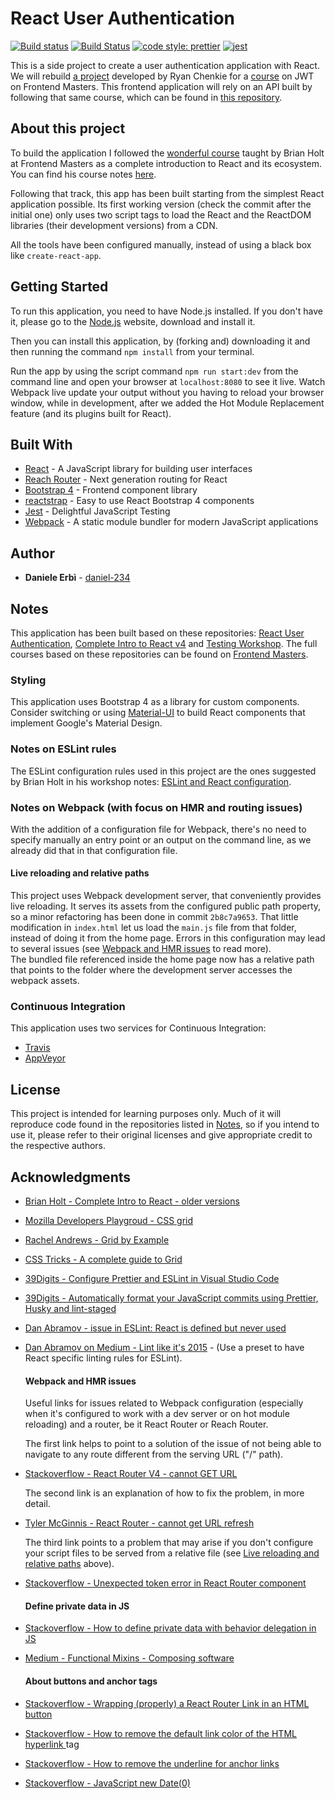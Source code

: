 # React User Authentication

[![Build status](https://ci.appveyor.com/api/projects/status/oeg89gldjylp73qc?svg=true)](https://ci.appveyor.com/project/daniel-234/react-user-authentication)
[![Build Status](https://travis-ci.com/daniel-234/react-user-authentication.svg?branch=master)](https://travis-ci.com/daniel-234/react-user-authentication)
[![code style: prettier](https://img.shields.io/badge/code_style-prettier-ff69b4.svg?style=flat-square)](https://github.com/prettier/prettier)
[![jest](https://jestjs.io/img/jest-badge.svg)](https://github.com/facebook/jest)

This is a side project to create a user authentication application with React. 
We will rebuild [a project](https://github.com/chenkie/react-user-authentication) developed by Ryan Chenkie for a [course](https://frontendmasters.com/courses/secure-auth-jwt/) on JWT on Frontend Masters. 
This frontend application will rely on an API built by following that same course, which can be found in [this repository](https://github.com/daniel-234/user-authentication-api). 

## About this project

To build the application I followed the [wonderful course](https://frontendmasters.com/courses/complete-react-v4/) taught by Brian Holt at Frontend Masters as a complete introduction to React and its ecosystem. You can find his course notes [here](https://btholt.github.io/complete-intro-to-react-v4/).

Following that track, this app has been built starting from the simplest React application possible. 
Its first working version (check the commit after the initial one) only uses two script tags to load the React and the ReactDOM libraries (their development versions) from a CDN. 

All the tools have been configured manually, instead of using a black box like `create-react-app`.

## Getting Started

To run this application, you need to have Node.js installed. If you don't have it, please go to the [Node.js](https://nodejs.org/en/) website, download and install it. 

Then you can install this application, by (forking and) downloading it and then running the command `npm install` from your terminal. 

Run the app by using the script command `npm run start:dev` from the command line and open your browser at `localhost:8080` to see it live. 
Watch Webpack live update your output without you having to reload your browser window, while in development, after we added the Hot Module Replacement feature (and its plugins built for React). 

## Built With

- [React](https://reactjs.org/) - A JavaScript library for building user interfaces
- [Reach Router](https://github.com/reach/router) - Next generation routing for React
- [Bootstrap 4](http://getbootstrap.com/) - Frontend component library
- [reactstrap](https://reactstrap.github.io/) - Easy to use React Bootstrap 4 components
- [Jest](https://jestjs.io/en/) - Delightful JavaScript Testing
- [Webpack](https://webpack.js.org/) - A static module bundler for modern JavaScript applications

## Author

- **Daniele Erbì** - [daniel-234](https://github.com/daniel-234)

## Notes

This application has been built based on these repositories: [React User Authentication](https://github.com/chenkie/react-user-authentication), [Complete Intro to React v4](https://btholt.github.io/complete-intro-to-react-v4/) and [Testing Workshop](https://github.com/kentcdodds/testing-workshop).
The full courses based on these repositories can be found on [Frontend Masters](https://frontendmasters.com/).

### Styling

This application uses Bootstrap 4 as a library for custom components. 
Consider switching or using [Material-UI](https://material-ui.com/) to build React components that implement Google's Material Design.

### Notes on ESLint rules

The ESLint configuration rules used in this project are the ones suggested by Brian Holt in his workshop notes: [ESLint and React configuration](https://btholt.github.io/complete-intro-to-react-v4/jsx/#eslint--react). 

### Notes on Webpack (with focus on HMR and routing issues)

With the addition of a configuration file for Webpack, there's no need to specify manually an entry point or an output on the command line, as we already did that in that configuration file. 

#### Live reloading and relative paths

This project uses Webpack development server, that conveniently provides live reloading. It serves its assets from the configured public path property, so a minor refactoring has been done in commit `2b8c7a9653`. 
That little modification in `index.html` let us load the `main.js` file from that folder, instead of doing it from the home page.
Errors in this configuration may lead to several issues (see [Webpack and HMR issues](#webpack-and-HMR-issues) to read more).  
The bundled file referenced inside the home page now has a relative path that points to the folder where the development server accesses the webpack assets. 

### Continuous Integration

This application uses two services for Continuous Integration:

 - [Travis](https://travis-ci.com/daniel-234/react-user-authentication)
 - [AppVeyor](https://ci.appveyor.com/project/daniel-234/user-authentication-api)

## License

This project is intended for learning purposes only. Much of it will reproduce code found in the repositories listed in [Notes](#notes), so if you intend to use it, please refer to their original licenses and give appropriate credit to the respective authors.

## Acknowledgments

- [Brian Holt - Complete Intro to React - older versions](https://btholt.github.io/complete-intro-to-react/)
- [Mozilla Developers Playgroud - CSS grid](https://mozilladevelopers.github.io/playground/css-grid)
- [Rachel Andrews - Grid by Example](https://gridbyexample.com/)
- [CSS Tricks - A complete guide to Grid](https://css-tricks.com/snippets/css/complete-guide-grid/)
- [39Digits - Configure Prettier and ESLint in Visual Studio Code](https://www.39digits.com/configure-prettier-and-eslint-in-visual-studio-code/)
- [39Digits - Automatically format your JavaScript commits using Prettier, Husky and lint-staged](https://www.39digits.com/automatically-format-your-javascript-commits-using-prettier-and-husky/)
- [Dan Abramov - issue in ESLint: React is defined but never used](https://github.com/babel/babel-eslint/issues/6)
- [Dan Abramov on Medium - Lint like it's 2015](https://medium.com/@dan_abramov/lint-like-it-s-2015-6987d44c5b48) - 
  (Use a preset to have React specific linting rules for ESLint). 
  
  #### Webpack and HMR issues

  Useful links for issues related to Webpack configuration (especially when it's configured to work with a dev server or on hot module reloading) and a router, be it React Router or Reach Router.

  The first link helps to point to a solution of the issue of not being able to navigate to any route different from the serving URL ("/" path).
- [Stackoverflow - React Router V4 - cannot GET URL](https://stackoverflow.com/questions/43209666/react-router-v4-cannot-get-url)

  The second link is an explanation of how to fix the problem, in more detail. 
- [Tyler McGinnis - React Router - cannot get URL refresh](https://tylermcginnis.com/react-router-cannot-get-url-refresh/)

  The third link points to a problem that may arise if you don't configure your script files to be served from a relative file (see [Live reloading and relative paths](#live-reloading-and-relative-paths) above). 
- [Stackoverflow - Unexpected token error in React Router component](https://stackoverflow.com/questions/29718481/unexpected-token-error-in-react-router-component)

  #### Define private data in JS

- [Stackoverflow - How to define private data with behavior delegation in JS](https://stackoverflow.com/questions/42611606/how-to-define-private-variables-with-behavior-delegation-oloo-in-js)
- [Medium - Functional Mixins - Composing software](https://medium.com/javascript-scene/functional-mixins-composing-software-ffb66d5e731c)

  #### About buttons and anchor tags

- [Stackoverflow - Wrapping (properly) a React Router Link in an HTML button](https://stackoverflow.com/questions/42463263/wrapping-a-react-router-link-in-an-html-button)
- [Stackoverflow - How to remove the default link color of the HTML hyperlink <a> tag](https://stackoverflow.com/questions/6722467/how-to-remove-the-default-link-color-of-the-html-hyperlink-a-tag)
- [Stackoverflow - How to remove the underline for anchor links](https://stackoverflow.com/questions/2041388/how-to-remove-the-underline-for-anchorslinks/29986654)

- [Stackoverflow - JavaScript new Date(0)](https://stackoverflow.com/questions/2604708/javascript-new-date0-class-shows-16-hours)